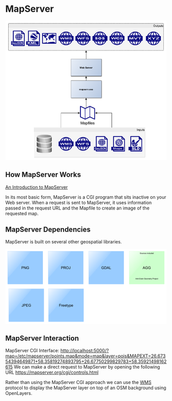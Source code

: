 # MapServer

![MapServer overview diagram](../assets/images/mapserver-overview.png)

<script type='text/javascript' src='https://openhub.net/p/MapServer/widgets/project_factoids_stats?format=js'></script>

## How MapServer Works

[An Introduction to MapServer](https://mapserver.org/introduction.html)

In its most basic form, MapServer is a CGI program that sits inactive on your 
Web server. When a request is sent to MapServer, it uses information passed in the 
request URL and the Mapfile to create an image of the requested map. 

## MapServer Dependencies

MapServer is built on several other geospatial libraries. 

![MapServer dependencies](../assets/images/mapserver-libs.png)

## MapServer Interaction

MapServer CGI Interface: <http://localhost:5000/?map=/etc/mapserver/points.map&mode=map&layer=pois&MAPEXT=26.67354394649871+58.35819274893795+26.67750299829783+58.35921498162615>
We can make a direct request to MapServer by opening the following URL
https://mapserver.org/cgi/controls.html

Rather than using the MapServer CGI approach we can use the [WMS](https://mapserver.org/ogc/wms_server.html) protocol to display the MapServer layer on 
top of an OSM background using OpenLayers.